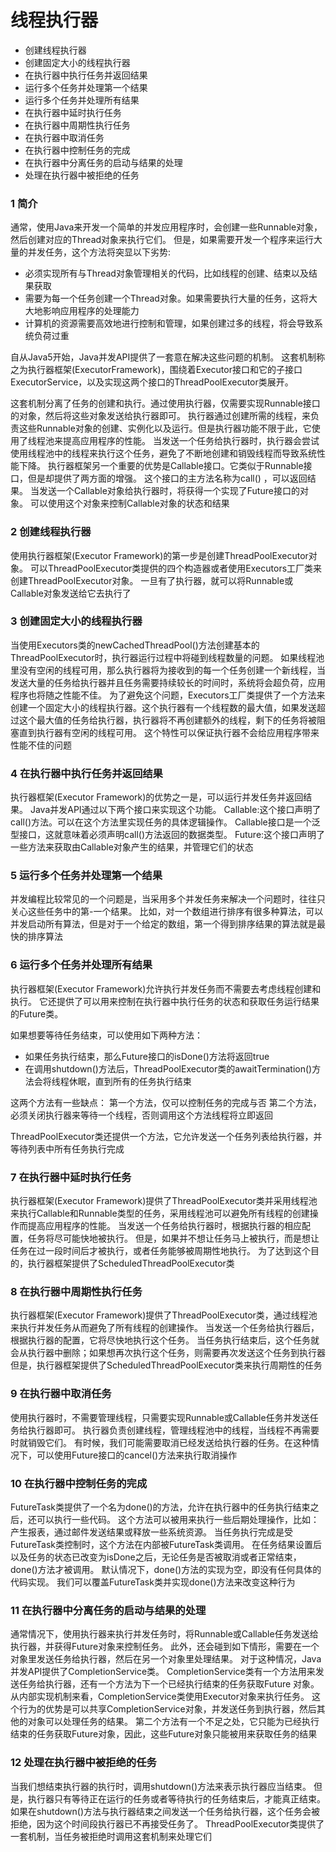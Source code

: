 线程执行器
========

- 创建线程执行器
- 创建固定大小的线程执行器
- 在执行器中执行任务并返回结果
- 运行多个任务并处理第一个结果
- 运行多个任务并处理所有结果
- 在执行器中延时执行任务
- 在执行器中周期性执行任务
- 在执行器中取消任务
- 在执行器中控制任务的完成
- 在执行器中分离任务的启动与结果的处理
- 处理在执行器中被拒绝的任务

### 1 简介
通常，使用Java来开发一个简单的并发应用程序时，会创建一些Runnable对象，然后创建对应的Thread对象来执行它们。
但是，如果需要开发一个程序来运行大量的并发任务，这个方法将突显以下劣势:
- 必须实现所有与Thread对象管理相关的代码，比如线程的创建、结束以及结果获取
- 需要为每一个任务创建一个Thread对象。如果需要执行大量的任务，这将大大地影响应用程序的处理能力
- 计算机的资源需要高效地进行控制和管理，如果创建过多的线程，将会导致系统负荷过重

自从Java5开始，Java并发API提供了一套意在解决这些问题的机制。
这套机制称之为执行器框架(ExecutorFramework)，围绕着Executor接口和它的子接口ExecutorService，以及实现这两个接口的ThreadPoolExecutor类展开。

这套机制分离了任务的创建和执行。通过使用执行器，仅需要实现Runnable接口的对象，然后将这些对象发送给执行器即可。
执行器通过创建所需的线程，来负责这些Runnable对象的创建、实例化以及运行。但是执行器功能不限于此，它使用了线程池来提高应用程序的性能。
当发送一个任务给执行器时，执行器会尝试使用线程池中的线程来执行这个任务，避免了不断地创建和销毁线程而导致系统性能下降。
执行器框架另一个重要的优势是Callable接口。它类似于Runnable接口，但是却提供了两方面的增强。
这个接口的主方法名称为call() ，可以返回结果。
当发送一个Callable对象给执行器时，将获得一个实现了Future接口的对象。
可以使用这个对象来控制Callable对象的状态和结果

### 2 创建线程执行器
使用执行器框架(Executor Framework)的第一步是创建ThreadPoolExecutor对象。
可以ThreadPoolExecutor类提供的四个构造器或者使用Executors工厂类来创建ThreadPoolExecutor对象。
一旦有了执行器，就可以将Runnable或Callable对象发送给它去执行了

### 3 创建固定大小的线程执行器
当使用Executors类的newCachedThreadPool()方法创建基本的ThreadPoolExecutor时，执行器运行过程中将碰到线程数量的问题。
如果线程池里没有空闲的线程可用，那么执行器将为接收到的每一个任务创建一个新线程，当发送大量的任务给执行器并且任务需要持续较长的时间时，系统将会超负荷，应用程序也将随之性能不佳。
为了避免这个问题，Executors工厂类提供了一个方法来创建一个固定大小的线程执行器。这个执行器有一个线程数的最大值，如果发送超过这个最大值的任务给执行器，执行器将不再创建额外的线程，剩下的任务将被阻塞直到执行器有空闲的线程可用。
这个特性可以保证执行器不会给应用程序带来性能不佳的问题

### 4 在执行器中执行任务并返回结果
执行器框架(Executor Framework)的优势之一是，可以运行并发任务并返回结果。
Java并发API通过以下两个接口来实现这个功能。
Callable:这个接口声明了call()方法。可以在这个方法里实现任务的具体逻辑操作。
Callable接口是一个泛型接口，这就意味着必须声明call()方法返回的数据类型。
Future:这个接口声明了一些方法来获取由Callable对象产生的结果，并管理它们的状态

### 5 运行多个任务并处理第一个结果
并发编程比较常见的一个问题是，当采用多个并发任务来解决一个问题时，往往只关心这些任务中的第-一个结果。
比如，对一个数组进行排序有很多种算法，可以并发启动所有算法，但是对于一个给定的数组，第一个得到排序结果的算法就是最快的排序算法

### 6 运行多个任务并处理所有结果
执行器框架(Executor Framework)允许执行并发任务而不需要去考虑线程创建和执行。
它还提供了可以用来控制在执行器中执行任务的状态和获取任务运行结果的Future类。

如果想要等待任务结束，可以使用如下两种方法：
- 如果任务执行结束，那么Future接口的isDone()方法将返回true
- 在调用shutdown()方法后，ThreadPoolExecutor类的awaitTermination()方法会将线程休眠，直到所有的任务执行结束

这两个方法有一些缺点：
第一个方法，仅可以控制任务的完成与否
第二个方法，必须关闭执行器来等待一个线程，否则调用这个方法线程将立即返回

ThreadPoolExecutor类还提供一个方法，它允许发送一个任务列表给执行器，并等待列表中所有任务执行完成

### 7 在执行器中延时执行任务
执行器框架(Executor Framework)提供了ThreadPoolExecutor类并采用线程池来执行Callable和Runnable类型的任务，采用线程池可以避免所有线程的创建操作而提高应用程序的性能。
当发送一个任务给执行器时，根据执行器的相应配置，任务将尽可能快地被执行。
但是，如果并不想让任务马上被执行，而是想让任务在过一段时间后才被执行，或者任务能够被周期性地执行。
为了达到这个目的，执行器框架提供了ScheduledThreadPoolExecutor类

### 8 在执行器中周期性执行任务
执行器框架(Executor Framework)提供了ThreadPoolExecutor类，通过线程池来执行并发任务从而避免了所有线程的创建操作。
当发送一个任务给执行器后，根据执行器的配置，它将尽快地执行这个任务。
当任务执行结束后，这个任务就会从执行器中删除；如果想再次执行这个任务，则需要再次发送这个任务到执行器
但是，执行器框架提供了ScheduledThreadPoolExecutor类来执行周期性的任务

### 9 在执行器中取消任务
使用执行器时，不需要管理线程，只需要实现Runnable或Callable任务并发送任务给执行器即可。
执行器负责创建线程，管理线程池中的线程，当线程不再需要时就销毁它们。
有时候，我们可能需要取消已经发送给执行器的任务。在这种情况下，可以使用Future接口的cancel()方法来执行取消操作

### 10 在执行器中控制任务的完成
FutureTask类提供了一个名为done()的方法，允许在执行器中的任务执行结束之后，还可以执行一些代码。
这个方法可以被用来执行一些后期处理操作，比如：产生报表，通过邮件发送结果或释放一些系统资源。
当任务执行完成是受FutureTask类控制时，这个方法在内部被FutureTask类调用。
在任务结果设置后以及任务的状态已改变为isDone之后，无论任务是否被取消或者正常结束，done()方法才被调用。
默认情况下，done()方法的实现为空，即没有任何具体的代码实现。
我们可以覆盖FutureTask类并实现done()方法来改变这种行为

### 11 在执行器中分离任务的启动与结果的处理
通常情况下，使用执行器来执行并发任务时，将Runnable或Callable任务发送给执行器，并获得Future对象来控制任务。
此外，还会碰到如下情形，需要在一个对象里发送任务给执行器，然后在另一个对象里处理结果。
对于这种情况，Java 并发API提供了CompletionService类。
CompletionService类有一个方法用来发送任务给执行器，还有一个方法为下一个已经执行结束的任务获取Future 对象。
从内部实现机制来看，CompletionService类使用Executor对象来执行任务。
这个行为的优势是可以共享CompletionService对象，并发送任务到执行器，然后其他的对象可以处理任务的结果。
第二个方法有一个不足之处，它只能为已经执行结束的任务获取Future对象，因此，这些Future对象只能被用来获取任务的结果

### 12 处理在执行器中被拒绝的任务
当我们想结束执行器的执行时，调用shutdown()方法来表示执行器应当结束。
但是，执行器只有等待正在运行的任务或者等待执行的任务结束后，才能真正结束。
如果在shutdown()方法与执行器结束之间发送一个任务给执行器，这个任务会被拒绝，因为这个时间段执行器已不再接受任务了。
ThreadPoolExecutor类提供了一套机制，当任务被拒绝时调用这套机制来处理它们
